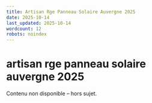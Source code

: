 ```yaml
---
title: Artisan Rge Panneau Solaire Auvergne 2025
date: 2025-10-14
last_updated: 2025-10-14
wordcount: 12
robots: noindex
---
```


# artisan rge panneau solaire auvergne 2025

Contenu non disponible – hors sujet.
